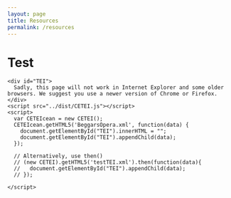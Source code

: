 ```yaml
---
layout: page
title: Resources
permalink: /resources
---
```


# Test


    <div id="TEI">
      Sadly, this page will not work in Internet Explorer and some older browsers. We suggest you use a newer version of Chrome or Firefox.
    </div>
    <script src="../dist/CETEI.js"></script>
    <script>
      var CETEIcean = new CETEI();
      CETEIcean.getHTML5('BeggarsOpera.xml', function(data) {
        document.getElementById("TEI").innerHTML = "";
        document.getElementById("TEI").appendChild(data);
      });

      // Alternatively, use then()
      // (new CETEI).getHTML5('testTEI.xml').then(function(data){
      //   document.getElementById("TEI").appendChild(data);
      // });

    </script>
